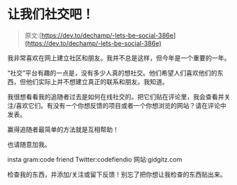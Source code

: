 # 让我们社交吧！

> 原文:[https://dev.to/dechamp/-lets-be-social-386e](https://dev.to/dechamp/-lets-be-social-386e)

我非常喜欢在网上建立社区和朋友。我并不总是这样，但今年是一个重要的一年。

“社交”平台有趣的一点是，没有多少人真的想社交。他们希望人们喜欢他们的东西，但他们实际上并不想建立真正的联系和朋友。我知道。

我很想看看我的追随者过去是如何在线社交的。把它们贴在评论里，我会查看并关注/喜欢它们。有没有一个你想反馈的项目或者一个你想浏览的网站？请在评论中发表。

赢得追随者最简单的方法就是互相帮助！

也请随意加我。

insta gram:code friend
Twitter:codefiendio
网站:gidgitz.com

检查我的东西，并添加/关注或留下反馈！别忘了把你想让我检查的东西贴出来。